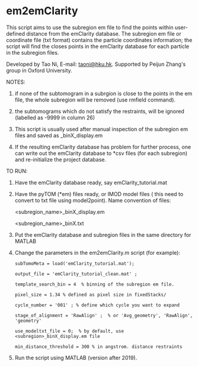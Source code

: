 # em2emClarity

This script aims to use the subregion em file to find the points within user-defined distance from the emClarity database. The subregion em file or coordinate file (txt format) contains the particle coordinates information; the script will find the closes points in the emClarity database for each particle in the subregion files.

Developed by Tao Ni, E-mail: taoni@hku.hk. Supported by Peijun Zhang's group in Oxford University.

NOTES:

1) if none of the  subtomogram in a subrgion is close to the points in the em file, the whole subregion will be removed (use rmfield command).

2) the subtomograms which do not satisfy the restraints, will be ignored (labelled as -9999 in column 26)

3) This script is usually used after manual inspection of the subregion em files and saved as <subregion>_binX_display.em
  
4) If the resulting emClarity database has problem for further process, one can write out the emClarity database to *csv files (for each subregion) and re-initialize the project database.

  
TO RUN:
  
1) Have the emClarity database ready, say emClarity_tutorial.mat

2) Have the pyTOM (*em) files ready, or IMOD model files ( this need to convert to txt file using model2point). Name convention of files:
  
     <subregion_name>_binX_display.em
    
     <subregion_name>_binX.txt
       
3) Put the emClarity database and subregion files in the same directory for MATLAB
       
4) Change the parameters in the em2emClarity.m script (for example):

       subTomoMeta = load('emClarity_tutorial.mat');
       
       output_file = 'emClarity_tutorial_clean.mat' ;
       
       template_search_bin = 4  % binning of the subregion em file.
       
       pixel_size = 1.34 % defined as pixel size in fixedStacks/
       
       cycle_number = '001' ; % define which cycle you want to expand
       
       stage_of_alignment = 'RawAlign' ;  % or 'Avg_geometry', 'RawAlign', 'geometry'
       
       use_modeltxt_file = 0;  % by default, use <subregion>_binX_display.em file
       
       min_distance_threshold = 300 % in angstrom. distance restraints
       
 5) Run the script using MATLAB (version after 2019).
      
